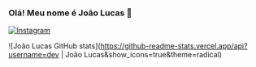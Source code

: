 ### Olá! Meu nome é João Lucas  👋
[![Instagram](https://img.shields.io/badge/Instagram-E4405F?style=for-the-badge&logo=instagram&logoColor=white)](https://www.instagram.com/joaolucas.alves010/)

![João Lucas GitHub stats](https://github-readme-stats.vercel.app/api?username=dev | João Lucas&show_icons=true&theme=radical)
